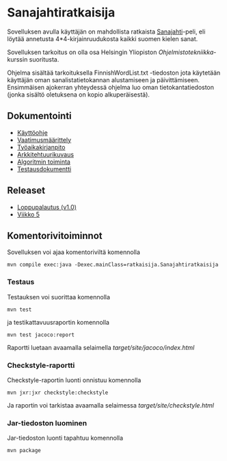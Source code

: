 # Sanajahtiratkaisija

Sovelluksen avulla käyttäjän on mahdollista ratkaista [Sanajahti](https://fi.wikipedia.org/wiki/Sanajahti)-peli, eli löytää annetusta 4\*4-kirjainruudukosta kaikki suomen kielen sanat.

Sovelluksen tarkoitus on olla osa Helsingin Yliopiston *Ohjelmistotekniikka*-kurssin suoritusta.

Ohjelma sisältää tarkoituksella FinnishWordList.txt -tiedoston jota käytetään käyttäjän oman sanalistatietokannan alustamiseen ja päivittämiseen. Ensimmäisen ajokerran yhteydessä ohjelma luo oman tietokantatiedoston (jonka sisältö oletuksena on kopio alkuperäisestä).

## Dokumentointi
- [Käyttöohje](https://github.com/tibe314/ot-harjoitustyo/blob/master/dokumentointi/kayttoohje.md)
- [Vaatimusmäärittely](https://github.com/tibe314/ot-harjoitustyo/blob/master/dokumentointi/vaatimusmaarittely.md)
- [Työaikakirjanpito](https://github.com/tibe314/ot-harjoitustyo/blob/master/dokumentointi/tuntikirjanpito.md)
- [Arkkitehtuurikuvaus](https://github.com/tibe314/ot-harjoitustyo/blob/master/dokumentointi/arkkitehtuuri.md)
- [Algoritmin toiminta](https://github.com/tibe314/ot-harjoitustyo/blob/master/dokumentointi/algoritmin_toiminta.md)
- [Testausdokumentti](https://github.com/tibe314/Sanajahtiratkaisija/blob/master/dokumentointi/testaus.md)

## Releaset
- [Loppupalautus (v1.0)](https://github.com/tibe314/Sanajahtiratkaisija/releases/tag/v1.0)
- [Viikko 5](https://github.com/tibe314/ot-harjoitustyo/releases/tag/viikko5)

## Komentorivitoiminnot
Sovelluksen voi ajaa komentoriviltä komennolla
```
mvn compile exec:java -Dexec.mainClass=ratkaisija.Sanajahtiratkaisija
```
### Testaus
Testauksen voi suorittaa komennolla
```
mvn test
```
ja testikattavuusraportin komennolla
```
mvn test jacoco:report
```
Raportti luetaan avaamalla selaimella _target/site/jacoco/index.html_
### Checkstyle-raportti
Checkstyle-raportin luonti onnistuu komennolla
```
mvn jxr:jxr checkstyle:checkstyle
```
Ja raportin voi tarkistaa avaamalla selaimessa _target/site/checkstyle.html_

### Jar-tiedoston luominen
Jar-tiedoston luonti tapahtuu komennolla
```
mvn package
```
